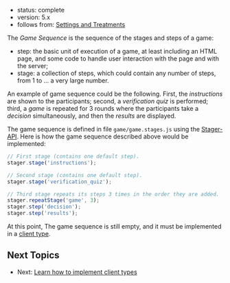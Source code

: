 - status: complete
- version: 5.x
- follows from: [Settings and Treatments](Settings-and-Treatments-v5)


The _Game Sequence_ is the sequence of the stages and steps of a game:

- step: the basic unit of execution of a game, at least including an
  HTML page, and some code to handle user interaction with the page
  and with the server;
- stage: a collection of steps, which could contain any number of steps, from 1 to ... a very large number.

An example of game sequence could be the following. First, the
_instructions_ are shown to the participants; second, a _verification
quiz_ is performed; third, a _game_ is repeated for 3 rounds where the
participants take a _decision_ simultaneously, and then the _results_
are displayed.

The game sequence is defined in file `game/game.stages.js` using the
[Stager-API](Stager-API-v5). Here is how the game sequence described
above would be implemented:

```javascript
// First stage (contains one default step).
stager.stage('instructions');

// Second stage (contains one default step).
stager.stage('verification_quiz');

// Third stage repeats its steps 3 times in the order they are added.
stager.repeatStage('game', 3);
stager.step('decision');
stager.step('results');
```


At this point, The game sequence is still empty, and it must be
implemented in a [client type](Client-Types-v5).

    
## Next Topics

* Next: [Learn how to implement client types](Client-Types-v5)
